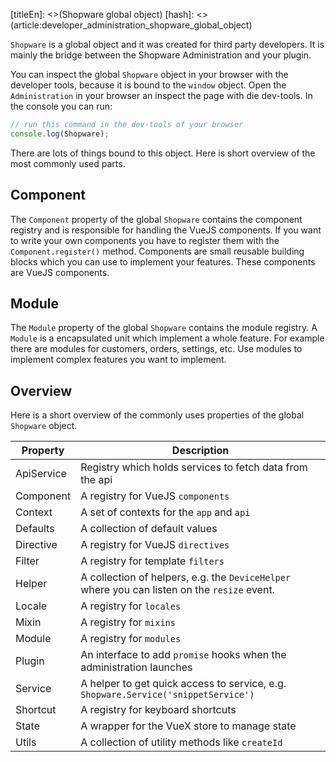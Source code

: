 [titleEn]: <>(Shopware global object)
[hash]: <>(article:developer_administration_shopware_global_object)

`Shopware` is a global object and it was created for third party developers. It is mainly the bridge between the Shopware Administration and your plugin.  

You can inspect the global `Shopware` object in your browser with the developer tools, because it is bound to the `window` object.
Open the `Administration` in your browser an inspect the page with die dev-tools.
In the console you can run:
 
```js
// run this command in the dev-tools of your browser
console.log(Shopware);
```

There are lots of things bound to this object. Here is short overview of the most commonly used parts. 

## Component

The `Component` property of the global `Shopware` contains the component registry and is responsible for handling the VueJS components.
If you want to write your own components you have to register them with the `Component.register()` method.
Components are small reusable building blocks which you can use to implement your features. These components are VueJS components.

## Module

The `Module` property of the global `Shopware` contains the module registry.
A `Module` is a encapsulated unit which implement a whole feature. For example there are modules for customers, orders, settings, etc.
Use modules to implement complex features you want to implement.

## Overview

Here is a short overview of the commonly uses properties of the global `Shopware` object.

| Property   | Description                                                                                  |
|------------|----------------------------------------------------------------------------------------------|
| ApiService | Registry which holds services to fetch data from the api                                     |
| Component  | A registry for VueJS `components`                                                            |
| Context    | A set of contexts for the `app` and `api`                                                    |
| Defaults   | A collection of default values                                                               |
| Directive  | A registry for VueJS `directives`                                                            |
| Filter     | A registry for template `filters`                                                            |
| Helper     | A collection of helpers, e.g. the `DeviceHelper` where you can listen on the `resize` event. |
| Locale     | A registry for `locales`                                                                     |
| Mixin      | A registry for `mixins`                                                                      |
| Module     | A registry for `modules`                                                                     |
| Plugin     | An interface to add `promise` hooks when the administration launches                         |
| Service    | A helper to get quick access to service, e.g. `Shopware.Service('snippetService')`           |
| Shortcut   | A registry for keyboard shortcuts                                                            |
| State      | A wrapper for the VueX store to manage state                                                 |
| Utils      | A collection of utility methods like `createId`                                              |

